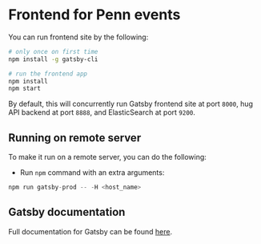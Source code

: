 
# Frontend for Penn events

You can run frontend site by the following:

```sh
# only once on first time
npm install -g gatsby-cli

# run the frontend app
npm install
npm start
```

By default, this will concurrently run Gatsby frontend site at port `8000`, hug API backend at port `8888`, and ElasticSearch at port `9200`.

## Running on remote server

To make it run on a remote server, you can do the following:

- Run `npm` command with an extra arguments:

```js
npm run gatsby-prod -- -H <host_name>
```

## Gatsby documentation

Full documentation for Gatsby can be found [here](https://www.gatsbyjs.org/).
